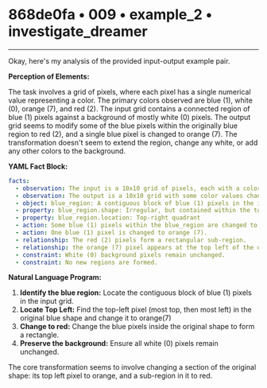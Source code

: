 # 868de0fa • 009 • example_2 • investigate_dreamer

---
Okay, here's my analysis of the provided input-output example pair.

**Perception of Elements:**

The task involves a grid of pixels, where each pixel has a single numerical value representing a color. The primary colors observed are blue (1), white (0), orange (7), and red (2). The input grid contains a connected region of blue (1) pixels against a background of mostly white (0) pixels. The output grid seems to modify some of the blue pixels within the originally blue region to red (2), and a single blue pixel is changed to orange (7). The transformation doesn't seem to extend the region, change any white, or add any other colors to the background.

**YAML Fact Block:**



```yaml
facts:
  - observation: The input is a 10x10 grid of pixels, each with a color value.
  - observation: The output is a 10x10 grid with some color values changed.
  - object: blue_region: A contiguous block of blue (1) pixels in the input.
  - property: blue_region.shape: Irregular, but contained within the top-right quadrant
  - property: blue_region.location: Top-right quadrant
  - action: Some blue (1) pixels within the blue_region are changed to red (2).
  - action: One blue (1) pixel is changed to orange (7).
  - relationship: The red (2) pixels form a rectangular sub-region.
  - relationship: the orange (7) pixel appears at the top left of the original shape (likely the most top, and then most left)
  - constraint: White (0) background pixels remain unchanged.
  - constraint: No new regions are formed.
```



**Natural Language Program:**

1.  **Identify the blue region:** Locate the contiguous block of blue (1) pixels in the input grid.
2.  **Locate Top Left:** Find the top-left pixel (most top, then most left) in the original blue shape and change it to orange(7)
3.  **Change to red:** Change the blue pixels inside the original shape to form a rectangle.
4.  **Preserve the background:** Ensure all white (0) pixels remain unchanged.

The core transformation seems to involve changing a section of the original shape: its top left pixel to orange, and a sub-region in it to red.

